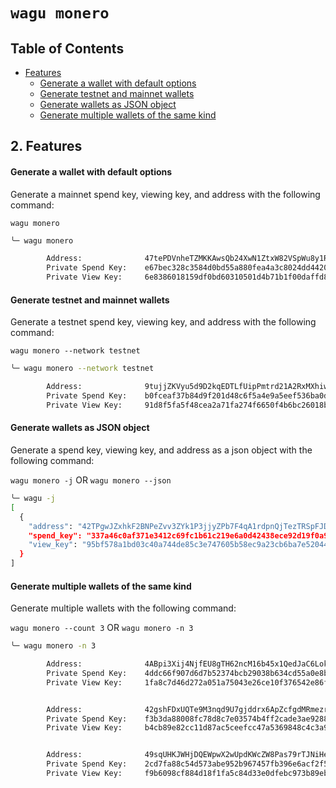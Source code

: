 # `wagu monero`

## <a name='TableofContents'></a>Table of Contents

* [Features](#Features)
	* [Generate a wallet with default options](#Generateawalletwithdefaultoptions)
	* [Generate testnet and mainnet wallets](#Generatetestnetandmainnetwallets)
	* [Generate wallets as JSON object](#GeneratewalletsasJSONobject)
	* [Generate multiple wallets of the same kind](#Generatemultiplewalletsofthesamekind)

##  2. <a name='Features'></a>Features

#### <a name='Generateawalletwithdefaultoptions'></a>Generate a wallet with default options

Generate a mainnet spend key, viewing key, and address with the following command:

`wagu monero`

```bash
╰─ wagu monero

        Address:              47tePDVnheTZMKKAwsQb24XwN1ZtxW82VSpWu8y1RjLmjESinEb4L5d6WhQkPqracg3P5ZA9TMTpFaviU5ZEAVNBSm57jjr
        Private Spend Key:    e67bec328c3584d0bd55a880fea4a3c8024dd4420369ed7ed9af26e05466210b
        Private View Key:     6e8386018159df0bd60310501d4b71b1f00daffd83ea211207484ed09921ef03

```

#### <a name='Generatetestnetandmainnetwallets'></a>Generate testnet and mainnet wallets

Generate a testnet spend key, viewing key, and address with the following command:

`wagu monero --network testnet`

```bash
╰─ wagu monero --network testnet

        Address:              9tujjZKVyu5d9D2kqEDTLfUipPmtrd21A2RxMXhiwmUBgtySLfyF8wUbrh4ohjQ5KKPPnrQPxepYREuWmoM9kEnfBJX64W3
        Private Spend Key:    b0fceaf37b84d9f201d48c6f5a4e9a5eef536ba0d576955a74c6f8b0eb8ad805
        Private View Key:     91d8f5fa5f48cea2a71fa274f6650f4b6bc26018b142575944d82ffd91260b02

```

#### <a name='GeneratewalletsasJSONobject'></a>Generate wallets as JSON object

Generate a spend key, viewing key, and address as a json object with the following command:

`wagu monero -j` OR `wagu monero --json`

```bash
╰─ wagu -j
[
  {
    "address": "42TPgwJZxhkF2BNPeZvv3ZYk1P3jjyZPb7F4qA1rdpnQjTezTRSpFJDW13nvckjXauJFET5mjNwZAPjh6JYzjXJHSu6J62p",
    "spend_key": "337a46c0af371e3412c69fc1b61c219e6a0d42438ece92d19f0a9d16476d9a09",
    "view_key": "95bf578a1bd03c40a744de85c3e747605b58ec9a23cb6ba7e520443ed2bcae0b"
  }
]
```

#### <a name='Generatemultiplewalletsofthesamekind'></a>Generate multiple wallets of the same kind

Generate multiple wallets with the following command:

`wagu monero --count 3` OR `wagu monero -n 3`

```bash
╰─ wagu monero -n 3

        Address:              4ABpi3Xij4NjfEU8gTH62ncM16b45x1QedJaC6LoksDC2Ge33ws1ecEaZ3nVigJP6sAKnuZWXTmAihhKyivmf1aaRqfxm4h
        Private Spend Key:    4ddc66f907d6d7b52374bcb29038b634cd55a0e8bee0a7113539bf7dbc6d950a
        Private View Key:     1fa8c7d46d272a051a75043e26ce10f376542e86ff0401db0d1dbcbe4e47a304


        Address:              42gshFDxUQTe9M3nqd9U7gjddrx6ApZcfgdMRmezrzbbaUeTpQputmb4baH1cNfxy8RpYzfK8NboBgoEs98tSmgK6wgzU82
        Private Spend Key:    f3b3da88008fc78d8c7e03574b4ff2cade3ae928839f5c33585a36e22936290d
        Private View Key:     b4cb89e82cc11d87ac5ceefcc47a5369848c4c3a9db11fb60132a8923b60c501


        Address:              49sqUHKJWHjDQEWpwX2wUpdKWcZW8Pas79rTJNiHedWmXR48iMpCHRwAitGEhF115fifR8k8GSa95MAsbUaY3qYhAHB9fgB
        Private Spend Key:    2cd7fa88c54d573abe952b967457fb396e6acf2f5dd2259ca4fd7df9b613940f
        Private View Key:     f9b6098cf884d18f1fa5c84d33e0dfebc973b89eb0ba539cb16c105990bd6b04
```